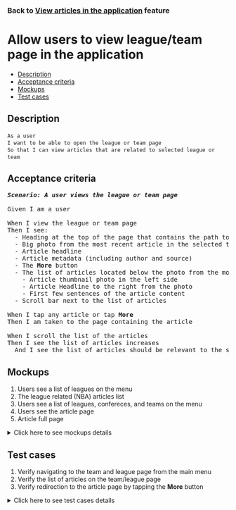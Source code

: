 ### Back to [View articles in the application](../../) feature

# Allow users to view league/team page in the application

- [Description](#description)
- [Acceptance criteria](#acceptance-criteria)
- [Mockups](#mockups)
- [Test cases](#test-cases)

## Description

    As a user
    I want to be able to open the league or team page
    So that I can view articles that are related to selected league or team

## Acceptance criteria
<pre>
<b><i>Scenario: A user views the league or team page</i></b>

Given I am a user

When I view the league or team page
Then I see:
  - Heading at the top of the page that contains the path to the page (example: NBA\AFC South\Tennessee)
  - Big photo from the most recent article in the selected team or league
  - Article headline
  - Article metadata (including author and source)
  - The <b>More</b> button
  - The list of articles located below the photo from the most recent article including:
    - Article thumbnail photo in the left side
    - Article Headline to the right from the photo
    - First few sentences of the article content
  - Scroll bar next to the list of articles

When I tap any article or tap <b>More</b>
Then I am taken to the page containing the article

When I scroll the list of the articles
Then I see the list of articles increases
  And I see the list of articles should be relevant to the selected team or league topics
</pre>

## Mockups

1. Users see a list of leagues on the menu
2. The league related (NBA) articles list
3. Users see a list of leagues, confereces, and teams on the menu
4. Users see the article page
5. Article full page

<details>
  <summary>Click here to see mockups details</summary>

**1. Users see a list of leagues on the menu:**

![Users see a list of leagues on the menu](/products/sports_hub_portal/mobile_application_features/articles_view/images/application_menu_league_list.png)

**2. The league related (NBA) articles list:**

![The league related (NBA) articles list](/products/sports_hub_portal/mobile_application_features/articles_view/images/league_articles_page.png)

**3. Users see a list of leagues, confereces, and teams on the menu:**

![Users see a list of leagues, confereces, and teams on the menu](/products/sports_hub_portal/mobile_application_features/articles_view/images/application_menu_full_list.png)

**4. Users see the article page:**

![Users see the article page](/products/sports_hub_portal/mobile_application_features/articles_view/images/application_article_page.png)

**5. Article full page:**

![Article full page](/products/sports_hub_portal/mobile_application_features/articles_view/images/article_page.png)

</details>

## Test cases

1. Verify navigating to the team and league page from the main menu
2. Verify the list of articles on the team/league page
3. Verify redirection to the article page by tapping the <b>More</b> button

<details>
  <summary>Click here to see test cases details</summary>

### **#1. Verify navigating to the team and league page from the main menu**

|Preconditions|Steps|Expected result
--------------|-----|----------
||1) Examine the main menu</br>2) Tap the sports category (NBA)</br>3) Tap the subcategory (AFC South)</br>4) Tap a team (Tennessee)|2) Submenu with subcategories opens</br>3) Submenu with teams opens</br>4) The user is redirected to the Tennessee team page|

### **#2. Verify the list of articles on the team/league page**

|Preconditions|Steps|Expected result
--------------|-----|----------
|The user is on the team page|1) Examine the list of articles|1) The list of articles is relevant to the selected team|

### **#3. Verify redirection to the article page by tapping the More button**

|Preconditions|Steps|Expected result
--------------|-----|----------
|- The user is on the team page|1) Tap the More button in the main article section|1) The user is redirected to the article page|
</details>
